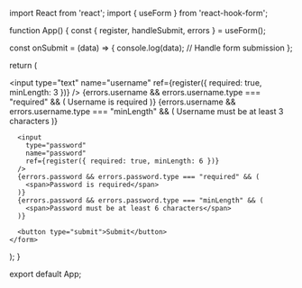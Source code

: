 import React from 'react';
import { useForm } from 'react-hook-form';

function App() {
  const { register, handleSubmit, errors } = useForm();

  const onSubmit = (data) => {
    console.log(data); // Handle form submission
  };

  return (
    <form onSubmit={handleSubmit(onSubmit)}>
      <input
        type="text"
        name="username"
        ref={register({ required: true, minLength: 3 })}
      />
      {errors.username && errors.username.type === "required" && (
        <span>Username is required</span>
      )}
      {errors.username && errors.username.type === "minLength" && (
        <span>Username must be at least 3 characters</span>
      )}

      <input
        type="password"
        name="password"
        ref={register({ required: true, minLength: 6 })}
      />
      {errors.password && errors.password.type === "required" && (
        <span>Password is required</span>
      )}
      {errors.password && errors.password.type === "minLength" && (
        <span>Password must be at least 6 characters</span>
      )}

      <button type="submit">Submit</button>
    </form>
  );
}

export default App;
